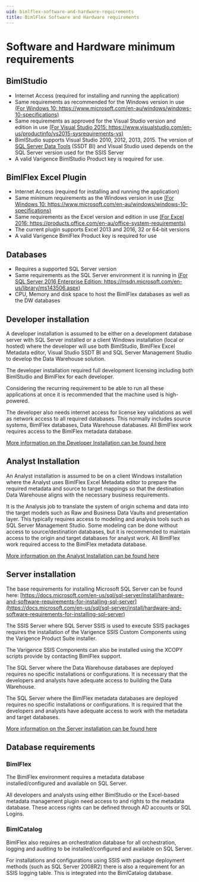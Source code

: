 ```yaml
---
uid: bimlflex-software-and-hardware-requirements
title: BimlFlex Software and Hardware requirements
---
```

# Software and Hardware minimum requirements

## BimlStudio

* Internet Access (required for installing and running the application)
* Same requirements as recommended for the Windows version in use [(For Windows 10: https://www.microsoft.com/en-au/windows/windows-10-specifications)](https://www.microsoft.com/en-au/windows/windows-10-specifications)
* Same requirements as approved for the Visual Studio version and edition in use [(For Visual Studio 2015: https://www.visualstudio.com/en-us/productinfo/vs2015-sysrequirements-vs)](https://www.visualstudio.com/en-us/productinfo/vs2015-sysrequirements-vs)
* BimlStudio supports Visual Studio 2010, 2012, 2013, 2015. The version of [SQL Server Data Tools](https://docs.microsoft.com/en-us/sql/ssdt/download-sql-server-data-tools-ssdt) (SSDT BI) and Visual Studio used depends on the SQL Server version used for the SSIS Server
* A valid Varigence BimlStudio Product key is required for use.

## BimlFlex Excel Plugin

* Internet Access (required for installing and running the application)
* Same minimum requirements as the Windows version in use [(For Windows 10: https://www.microsoft.com/en-au/windows/windows-10-specifications)](https://www.microsoft.com/en-au/windows/windows-10-specifications)
* Same requirements as  the Excel version and edition in use [(For Excel 2016: https://products.office.com/en-au/office-system-requirements)](https://products.office.com/en-au/office-system-requirements)
* The current plugin supports Excel 2013 and 2016, 32 or 64-bit versions
* A valid Varigence BimlFlex Product key is required for use

## Databases

* Requires a supported SQL Server version
* Same requirements as the SQL Server environment it is running in [(For SQL Server 2016 Enterprise Edition: https://msdn.microsoft.com/en-us/library/ms143506.aspx)](https://msdn.microsoft.com/en-us/library/ms143506.aspx)
* CPU, Memory and disk space to host the BimlFlex databases as well as the DW databases

## Developer installation

A developer installation is assumed to be either on a development database server with SQL Server installed or a client Windows installation (local or hosted) where the developer will use both BimlStudio, BimlFlex Excel Metadata editor, Visual Studio SSDT BI and SQL Server Management Studio to develop the Data Warehouse solution.

The developer installation required full development licensing including both BimlStudio and BimlFlex for each developer.

Considering the recurring requirement to be able to run all these applications at once it is recommended that the machine used is high-powered.

The developer also needs internet access for license key validations as well as network access to all required databases. This normally includes source systems, BimlFlex databases, Data Warehouse databases. All BimlFlex work requires access to the BimlFlex metadata database.

[More information on the Developer Installation can be found here](developer-installation.md)

## Analyst Installation

An Analyst installation is assumed to be on a client Windows installation where the Analyst uses BimlFlex Excel Metadata editor to prepare the required metadata and source to target mappings so that the destination Data Warehouse aligns with the necessary business requirements.

It is the Analysis job to translate the system of origin schema and data into the target models such as Raw and Business Data Vaults and presentation layer. This typically requires access to modeling and analysis tools such as SQL Server Management Studio. Some modeling can be done without access to source/destination databases, but it is recommended to maintain access to the origin and target databases for analyst work. All BimlFlex work required access to the BimlFlex metadata database.

[More information on the Analyst Installation can be found here](analyst-installation.md)

## Server installation

The base requirements for installing Microsoft SQL Server can be found here: [https://docs.microsoft.com/en-us/sql/sql-server/install/hardware-and-software-requirements-for-installing-sql-server](https://docs.microsoft.com/en-us/sql/sql-server/install/hardware-and-software-requirements-for-installing-sql-server)

The SSIS Server where SQL Server SSIS is used to execute SSIS packages requires the installation of the Varigence SSIS Custom Components using the Varigence Product Suite installer.

The Varigence SSIS Components can also be installed using the XCOPY scripts provide by contacting BimlFlex support.

The SQL Server where the Data Warehouse databases are deployed requires no specific installations or configurations. It is necessary that the developers and analysts have adequate access to building the Data Warehouse.

The SQL Server where the BimlFlex metadata databases are deployed requires no specific installations or configurations. It is required that the developers and analysts have adequate access to work with the metadata and target databases.

[More information on the Server installation can be found here](server-installation.md)

## Database requirements

### BimlFlex

The BimlFlex environment requires a metadata database installed/configured and available on SQL Server.

All developers and analysts using either BimlStudio or the Excel-based metadata management plugin need access to and rights to the metadata database. These access rights can be defined through AD accounts or SQL Logins.

### BimlCatalog

BimlFlex also requires an orchestration database for all orchestration, logging and auditing to be installed/configured and available on SQL Server.

For installations and configurations using SSIS with package deployment methods (such as SQL Server 2008R2) there is also a requirement for an SSIS logging table. This is integrated into the BimlCatalog database.